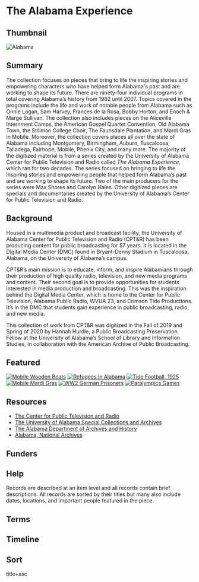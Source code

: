 # The Alabama Experience

## Thumbnail

![Alabama](https://s3.amazonaws.com/americanarchive.org/special-collections/cpb-aacip_7a9d7a8e3ef.jpg "Alabama")

## Summary

The collection focuses on pieces that bring to life the inspiring stories and empowering characters who have helped form Alabama's past and are working to shape its future. There are ninety-four individual programs in total covering Alabama’s history from 1982 until 2007. Topics covered in the programs include the life and work of notable people from Alabama such as Onnie Logan, Sam Harvey, Frances de la Rosa, Bobby Horton, and Enoch & Marge Sullivan. The collection also includes pieces on the Aliceville Internment Camps, the American Gospel Quartet Convention, Old Alabama Town, the Stillman College Choir, The Faunsdale Plantation, and Mardi Gras in Mobile. Moreover, the collection covers places all over the state of Alabama including Montgomery, Birmingham, Auburn, Tuscaloosa, Talladega, Fairhope, Mobile, Phenix City, and many more. The majority of the digitized material is from a series created by the University of Alabama Center for Public Television and Radio called *The Alabama Experience*, which ran for two decades. The series focused on bringing to life the inspiring stories and empowering people that helped form Alabama’s past and are working to shape its future. Two of the main producers for the series were Max Shores and Carolyn Hales. Other digitized pieces are specials and documentaries created by the University of Alabama’s Center for Public Television and Radio.

## Background

Housed in a multimedia product and broadcast facility, the University of Alabama Center for Public Television and Radio (CPT&R) has been producing content for public broadcasting for 57 years. It is located in the Digital Media Center (DMC) found in Bryant-Denny Stadium in Tuscaloosa, Alabama, on the University of Alabama’s campus. 

CPT&R’s main mission is to educate, inform, and inspire Alabamians through their production of high quality radio, television, and new media programs and content. Their second goal is to provide opportunities for students interested in media production and broadcasting. This was the inspiration behind the Digital Media Center, which is home to the Center for Public Television, Alabama Public Radio, WVUA 23, and Crimson Tide Productions. It’s in the DMC that students gain experience in public broadcasting, radio, and new media.

This collection of work from CPT&R was digitized in the Fall of 2019 and Spring of 2020 by Hannah Hurdle, a Public Broadcasting Preservation Fellow at the University of Alabama’s School of Library and Information Studies, in collaboration with the American Archive of Public Broadcasting. 

## Featured

[![Mobile Wooden Boats](https://s3.amazonaws.com/americanarchive.org/special-collections/cpb-aacip_d8ebafee30e.jpg)](/catalog/cpb-aacip-d8ebafee30e)
[![Refugees in Alabama](https://s3.amazonaws.com/americanarchive.org/special-collections/cpb-aacip_0cf69f1e0ad1.jpg)](/catalog/cpb-aacip-0cf69f1e0ad)
[![Tide Football, 1925](https://s3.amazonaws.com/americanarchive.org/special-collections/cpb-aacip_0dc4001c0cd.jpg)](/catalog/cpb-aacip-0dc4001c0cd)
[![Mobile Mardi Gras](https://s3.amazonaws.com/americanarchive.org/special-collections/cpb-aacip_690722078b2.jpg)](/catalog/cpb-aacip-690722078b2)
[![WW2 German Prisoners](https://s3.amazonaws.com/americanarchive.org/special-collections/cpb-aacip_b6a2a39b7eb.jpg)](/catalog/cpb-aacip-b6a2a39b7eb)
[![Paralympics Games](https://s3.amazonaws.com/americanarchive.org/special-collections/cpb-aacip_ec590a6761d.jpg)](/catalog/cpb-aacip-ec590a6761d)

## Resources

- [The Center for Public Television and Radio](http://www.cptr.org/2016/6/6/k9t4ja7kc178vtdctf7b30vlnt4j4y)
- [The University of Alabama Special Collections and Archives](https://www.lib.ua.edu/libraries/hoole/)
- [The Alabama Department of Archives and History](https://archives.alabama.gov)
- [Alabama, National Archives](https://www.archives.gov/nhprc/projects/states-territories/al.html)

## Funders
 
## Help

Records are described at an item level and all records contain brief descriptions. All records are sorted by their titles but many also include dates, locations, and important people featured in the piece.

## Terms 

## Timeline

## Sort

title+asc

 

